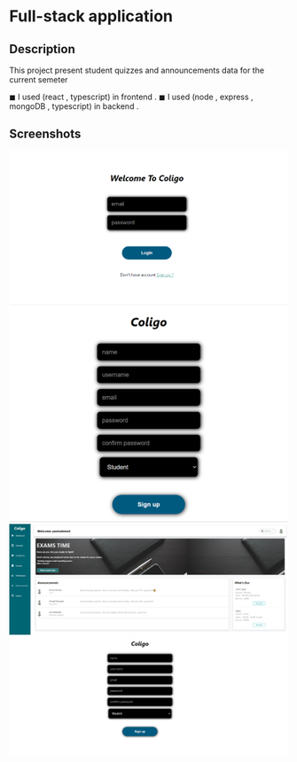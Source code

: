 # Full-stack application

## Description

This project present student quizzes and announcements data for the current semeter

◼ I used (react , typescript) in frontend .
◼ I used (node , express , mongoDB , typescript) in backend .

## Screenshots

![Alt text](client/src/components/img/loginclogio.PNG)
![Alt text](client/src/components/img/signupscreen.PNG)
![Alt text](client/src/components/img/Mdashbord.PNG)
![Alt text](client/src/components/img/signscreen.PNG)
